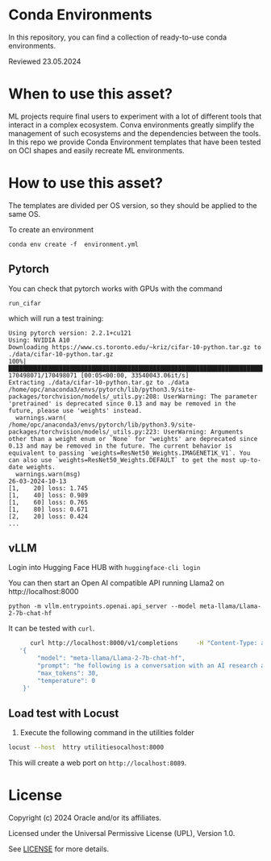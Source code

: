 # Conda Environments

In this repository, you can find a collection of ready-to-use conda environments.

Reviewed 23.05.2024

# When to use this asset?
 
ML projects require final users to experiment with a lot of different tools that interact in a complex ecosystem. Conva environments greatly simplify the management of such ecosystems and the dependencies between the tools.  In this repo we provide Conda Environment templates that have been tested on OCI shapes and easily recreate ML environments.

# How to use this asset?
 
The templates are divided per OS version, so they should be applied to the same OS.

To create an environment

```conda env create -f  environment.yml```

## Pytorch

You can check that pytorch works with GPUs with the command

```run_cifar```

which will run a test training:

```text
Using pytorch version: 2.2.1+cu121
Using: NVIDIA A10
Downloading https://www.cs.toronto.edu/~kriz/cifar-10-python.tar.gz to ./data/cifar-10-python.tar.gz
100%|███████████████████████████████████████████████████████████████████████████████████████| 170498071/170498071 [00:05<00:00, 33540043.06it/s]
Extracting ./data/cifar-10-python.tar.gz to ./data
/home/opc/anaconda3/envs/pytorch/lib/python3.9/site-packages/torchvision/models/_utils.py:208: UserWarning: The parameter 'pretrained' is deprecated since 0.13 and may be removed in the future, please use 'weights' instead.
  warnings.warn(
/home/opc/anaconda3/envs/pytorch/lib/python3.9/site-packages/torchvision/models/_utils.py:223: UserWarning: Arguments other than a weight enum or `None` for 'weights' are deprecated since 0.13 and may be removed in the future. The current behavior is equivalent to passing `weights=ResNet50_Weights.IMAGENET1K_V1`. You can also use `weights=ResNet50_Weights.DEFAULT` to get the most up-to-date weights.
  warnings.warn(msg)
26-03-2024-10-13
[1,    20] loss: 1.745
[1,    40] loss: 0.989
[1,    60] loss: 0.765
[1,    80] loss: 0.671
[2,    20] loss: 0.424
...
```

## vLLM

Login into Hugging Face HUB with
```huggingface-cli login```

You can then start an Open AI compatible API running Llama2 on http://localhost:8000

```python -m vllm.entrypoints.openai.api_server --model meta-llama/Llama-2-7b-chat-hf```

It can be tested with `curl`.

```bash
      curl http://localhost:8000/v1/completions     -H "Content-Type: application/json"     -d \
   '{
        "model": "meta-llama/Llama-2-7b-chat-hf",
        "prompt": "he following is a conversation with an AI research assistant. The assistant tone is technical and scientific. Human: Hello, who are you? AI: Greeting! I am an AI     research assistant. How can I help you today? Human: Can you tell me about the creation of blackholes? AI",
        "max_tokens": 30,
        "temperature": 0
    }'
```

## Load test with Locust

1. Execute the following command in the utilities folder

  ```bash
  locust --host  httry utilitiesocalhost:8000
  ```

This will create a web port on `http://localhost:8089`.

# License
 
Copyright (c) 2024 Oracle and/or its affiliates.
 
Licensed under the Universal Permissive License (UPL), Version 1.0.
 
See [LICENSE](https://github.com/oracle-devrel/technology-engineering/blob/main/LICENSE) for more details.